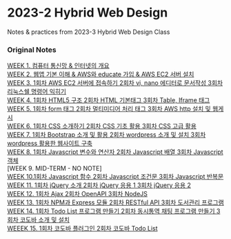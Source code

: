 # 2023-2 Hybrid Web Design
Notes & practices from 2023-3 Hybrid Web Design Class

### Original Notes
[WEEK 1. 컴퓨터 통신망 & 인터넷의 개요](https://how-have-yoobin.notion.site/1306cf08f2d248ce91d1b1296713df46?pvs=4)  
[WEEK 2. 웹앱 기본 이해 & AWS와 educate 가입 & AWS EC2 서버 설치](https://how-have-yoobin.notion.site/AWS-educate-AWS-EC2-cfa50da2a53c48eea026fd68961731f8?pvs=4)  
[WEEK 3. 1회차 AWS EC2 서버에 접속하기 2회차 vi, nano 에디터로 문서작성 3회차 리눅스쉘 명령어 익히기](https://how-have-yoobin.notion.site/1-AWS-EC2-2-vi-nano-3-90a5307b10a24b0fb7f9d8795558ad7b?pvs=4)  
[WEEK 4. 1회차 HTML5 구조 2회차 HTML 기본태그 3회차 Table, Iframe 태그](https://how-have-yoobin.notion.site/1-HTML5-2-HTML-3-Table-Iframe-432b31db72c04eaab8ca10f5c5c0c954?pvs=4)  
[WEEK 5. 1회차 form 태그 2회차 멀티미디어 처리 태그 3회차 AWS http 설치 및 웹게시](https://how-have-yoobin.notion.site/1-form-2-3-AWS-http-ebc51702cf7f4f5b9a2bfa354134cf29?pvs=4)  
[WEEK 6. 1회차 CSS 소개하기 2회차 CSS 기초 활용 3회차 CSS 고급 활용](https://how-have-yoobin.notion.site/1-CSS-2-CSS-3-CSS-15f42b7f12324f4880d513ac2967cab6?pvs=4)  
[WEEK 7. 1회차 Bootstrap 소개 및 활용 2회차 wordpress 소개 및 설치 3회차 wordpress 활용한 웹사이트 구축](https://how-have-yoobin.notion.site/1-Bootstrap-2-wordpress-3-wordpress-57b9fdd8a9b34af5bdfd0f68b5018c00?pvs=4)  
[WEEK 8. 1회차 Javascript 변수와 연산자 2회차 Javascript 배열 3회차 Javascript 객체](https://how-have-yoobin.notion.site/1-Javascript-2-Javascript-3-Javascript-99dbf01617634e3e980a6ae2e064e08f?pvs=4)  
[WEEK 9. MID-TERM - NO NOTE]  
[WEEK 10.1회차 Javascript 함수 2회차 Javascript 조건문 3회차 Javascript 반복문](https://how-have-yoobin.notion.site/1-Javascript-2-Javascript-3-Javascript-c2d7971b0e5840c7b94c18fe896f1c5a?pvs=4)  
[WEEK 11. 1회차 jQuery 소개 2회차 jQuery 응용 1 3회차 jQuery 응용 2](https://how-have-yoobin.notion.site/1-jQuery-2-jQuery-1-3-jQuery-2-49328f51a2c348749466c75304997094?pvs=4)  
[WEEK 12. 1회차 Ajax 2회차 OpenAPI 3회차 NodeJS](https://how-have-yoobin.notion.site/1-Ajax-2-OpenAPI-3-NodeJS-ff06880d0c164cb6811c1689755db4dd?pvs=4)  
[WEEK 13. 1회차 NPM과 Express 모듈 2회차 RESTful API 3회차 도서관리 프로그램](https://how-have-yoobin.notion.site/1-NPM-Express-2-RESTful-API-3-3596e83e289942879dd86b976c636742?pvs=4)  
[WEEK 14. 1회차 Todo List 프로그램 만들기 2회차 동시통역 채팅 프로그램 만들기 3회차 코도바 소개 및 설치](https://how-have-yoobin.notion.site/1-Todo-List-2-3-b35bf12084574d1e9546a7d90fb376e5?pvs=4)  
[WEEEK 15. 1회차 코도바 플러그인 2회차 코도바 Todo List](https://how-have-yoobin.notion.site/1-2-Todo-List-0464185d32c546dcae779bc0022078e9?pvs=4)  

